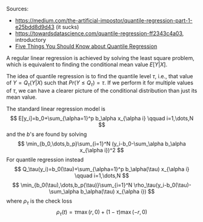 Sources:
- https://medium.com/the-artificial-impostor/quantile-regression-part-1-e25bdd8d9d43 (it sucks)
- https://towardsdatascience.com/quantile-regression-ff2343c4a03, introductory
- [Five Things You Should Know about Quantile Regression](https://support.sas.com/resources/papers/proceedings17/SAS0525-2017.pdf)

A regular linear regression is achieved by solving the least square problem, which is equivalent to finding the conditional mean value $E[Y|X]$.

The idea of quantile regression is to find the quantile level $\tau$, i.e., that value of $Y=Q_\tau(Y|X)$ such that $Pr(Y\leq Q_\tau )=\tau$. If we perform it for multiple values of $\tau$, we can have a clearer picture of the conditional distribution than just its mean value.

The standard linear regression model is
$$
	E[y_i]=b_0+\sum_{\alpha=1}^p b_\alpha x_{\alpha i} \qquad i=1,\dots,N
$$
and the $b$'s are found by solving
$$
	\min_{b_0,\dots,b_p}\sum_{i=1}^N (y_i-b_0-\sum_\alpha b_\alpha x_{\alpha i})^2
$$
For quantile regression instead
$$
	Q_\tau(y_i)=b_0(\tau)+\sum_{\alpha=1}^p b_\alpha(\tau) x_{\alpha i} \qquad i=1,\dots,N
$$
$$
	\min_{b_0(\tau),\dots,b_p(\tau)}\sum_{i=1}^N \rho_\tau(y_i-b_0(\tau)-\sum_\alpha b_\alpha(\tau) x_{\alpha i})
$$
where $\rho_\tau$ is the check loss
$$
	\rho_\tau(t)=\tau \max(r,0)+(1-\tau)\max(-r,0)
$$
